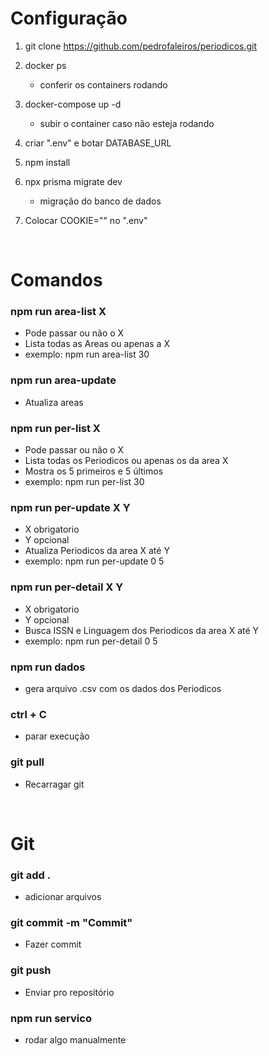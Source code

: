 # Configuração

1. git clone https://github.com/pedrofaleiros/periodicos.git

2. docker ps

   - conferir os containers rodando

3. docker-compose up -d

   - subir o container caso não esteja rodando

4. criar ".env" e botar DATABASE_URL

5. npm install

6. npx prisma migrate dev
    - migração do banco de dados

7. Colocar COOKIE="" no ".env"

<br>

# Comandos

### npm run area-list X

- Pode passar ou não o X
- Lista todas as Areas ou apenas a X
- exemplo: npm run area-list 30

### npm run area-update

- Atualiza areas

### npm run per-list X

- Pode passar ou não o X
- Lista todas os Periodicos ou apenas os da area X
- Mostra os 5 primeiros e 5 últimos
- exemplo: npm run per-list 30

### npm run per-update X Y

- X obrigatorio
- Y opcional
- Atualiza Periodicos da area X até Y
- exemplo: npm run per-update 0 5

### npm run per-detail X Y

- X obrigatorio
- Y opcional
- Busca ISSN e Linguagem dos Periodicos da area X até Y
- exemplo: npm run per-detail 0 5

### npm run dados

- gera arquivo .csv com os dados dos Periodicos

### ctrl + C

- parar execução

### git pull

- Recarragar git

<br>

# Git

### git add .

- adicionar arquivos

### git commit -m "Commit"

- Fazer commit

### git push

- Enviar pro repositório

### npm run servico
- rodar algo manualmente